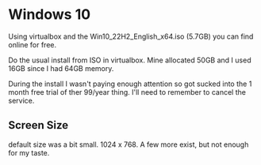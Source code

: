 #  Windows 10


Using virtualbox and the Win10_22H2_English_x64.iso (5.7GB) you can find online for free.

Do the usual install from ISO in virtualbox.  Mine allocated 50GB and I used 16GB since I had 64GB memory.

During the install I wasn't paying enough attention so got sucked into the 1 month free trial of ther 99/year thing. I'll need to remember
to cancel the service.

## Screen Size

default size was a bit small. 1024 x 768.  A few more exist, but not enough for my taste.
